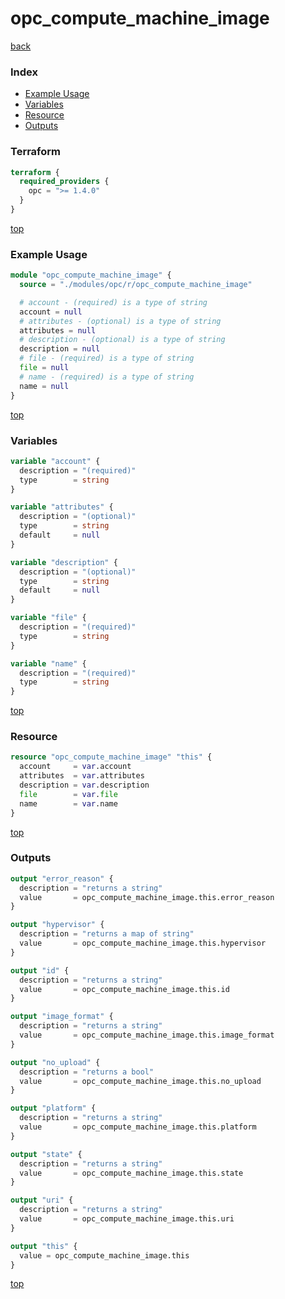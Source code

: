 # opc_compute_machine_image

[back](../opc.md)

### Index

- [Example Usage](#example-usage)
- [Variables](#variables)
- [Resource](#resource)
- [Outputs](#outputs)

### Terraform

```terraform
terraform {
  required_providers {
    opc = ">= 1.4.0"
  }
}
```

[top](#index)

### Example Usage

```terraform
module "opc_compute_machine_image" {
  source = "./modules/opc/r/opc_compute_machine_image"

  # account - (required) is a type of string
  account = null
  # attributes - (optional) is a type of string
  attributes = null
  # description - (optional) is a type of string
  description = null
  # file - (required) is a type of string
  file = null
  # name - (required) is a type of string
  name = null
}
```

[top](#index)

### Variables

```terraform
variable "account" {
  description = "(required)"
  type        = string
}

variable "attributes" {
  description = "(optional)"
  type        = string
  default     = null
}

variable "description" {
  description = "(optional)"
  type        = string
  default     = null
}

variable "file" {
  description = "(required)"
  type        = string
}

variable "name" {
  description = "(required)"
  type        = string
}
```

[top](#index)

### Resource

```terraform
resource "opc_compute_machine_image" "this" {
  account     = var.account
  attributes  = var.attributes
  description = var.description
  file        = var.file
  name        = var.name
}
```

[top](#index)

### Outputs

```terraform
output "error_reason" {
  description = "returns a string"
  value       = opc_compute_machine_image.this.error_reason
}

output "hypervisor" {
  description = "returns a map of string"
  value       = opc_compute_machine_image.this.hypervisor
}

output "id" {
  description = "returns a string"
  value       = opc_compute_machine_image.this.id
}

output "image_format" {
  description = "returns a string"
  value       = opc_compute_machine_image.this.image_format
}

output "no_upload" {
  description = "returns a bool"
  value       = opc_compute_machine_image.this.no_upload
}

output "platform" {
  description = "returns a string"
  value       = opc_compute_machine_image.this.platform
}

output "state" {
  description = "returns a string"
  value       = opc_compute_machine_image.this.state
}

output "uri" {
  description = "returns a string"
  value       = opc_compute_machine_image.this.uri
}

output "this" {
  value = opc_compute_machine_image.this
}
```

[top](#index)